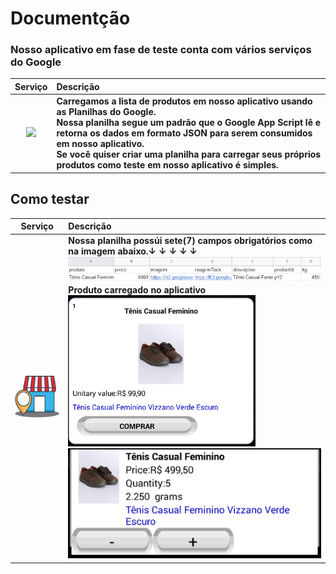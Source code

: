 # Documentção
### Nosso aplicativo em fase de teste conta com vários serviços do Google
| Serviço | Descrição |
| :---: | :--- |
| <img src="https://www.google.com/images/about/sheets-icon.svg" width="100"> | **Carregamos a lista de produtos em nosso aplicativo usando as Planilhas do Google.**<br> **Nossa planilha segue um padrão que o Google App Script lê e retorna os dados em formato JSON para serem consumidos em nosso aplicativo.**<br> **Se você quiser criar uma planilha para carregar seus próprios produtos como teste em nosso aplicativo é simples.** <br>


## Como testar
| Serviço | Descrição |
| :---: | :--- |
| <img src="https://github.com/Allanksr/appmeunegocio/blob/master/Projeto-App-Meu-Negocio/Implementacao-Pagar-me/views/images/store.png?raw=true" width="100"> | **Nossa planilha possúi sete(7) campos obrigatórios como na imagem abaixo.↓ ↓ ↓ ↓ ↓**<br><img src="https://github.com/Allanksr/appmeunegocio/blob/master/documentacao-planilha/imagens/campos_da_planilha.png?raw=true"><br>**Produto carregado no aplicativo**<br> <img src="https://github.com/Allanksr/appmeunegocio/blob/master/documentacao-planilha/imagens/exemplo_do_produto_no_app.png?raw=true"  width="300"> <img src="https://github.com/Allanksr/appmeunegocio/blob/master/documentacao-planilha/imagens/produto_no_carrinho.png?raw=true">|
